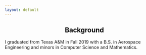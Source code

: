 ```yaml
---
layout: default
---
```

<center>
    <h2><a style="color: black">Background</a></h2>
</center>

I graduated from Texas A&M in Fall 2019 with a B.S. in Aerospace Engineering and minors in Computer Science and Mathematics.